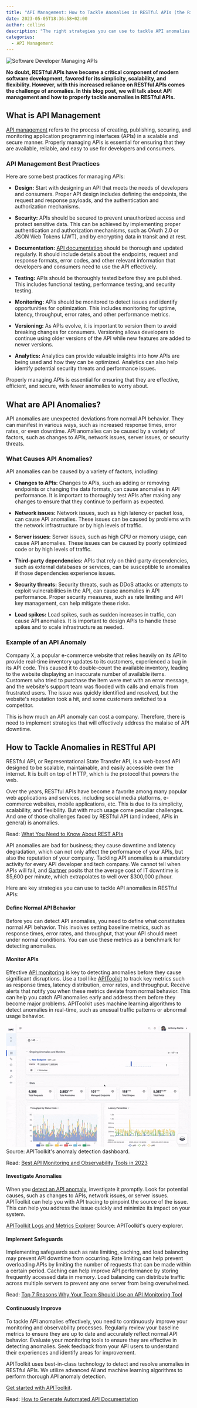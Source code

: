 ```yaml
---
title: "API Management: How to Tackle Anomalies in RESTful APIs (the Right Way)"
date: 2023-05-05T18:36:58+02:00
author: collins
description: "The right strategies you can use to tackle API anomalies in RESTful APIs."
categories:
  - API Management
--- 
```


![Software Developer Managing APIs](./api-developer-looking-at-computer.jpg)

**No doubt, RESTful APIs have become a critical component of modern software development, favored for its simplicity, scalability, and flexibility. However, with this increased reliance on RESTful APIs comes the challenge of anomalies.  In this blog post, we will talk about API management and how to properly tackle anomalies in RESTful APIs.**

## What is API Management

[API management](https://apitoolkit.io/blog/the-ultimate-api-management-strategy/) refers to the process of creating, publishing, securing, and monitoring application programming interfaces (APIs) in a scalable and secure manner. Properly managing APIs is essential for ensuring that they are available, reliable, and easy to use for developers and consumers.

### API Management Best Practices

Here are some best practices for managing APIs:

- **Design:** Start with designing an API that meets the needs of developers and consumers. Proper API design includes defining the endpoints, the request and response payloads, and the authentication and authorization mechanisms.

- **Security:** APIs should be secured to prevent unauthorized access and protect sensitive data. This can be achieved by implementing proper authentication and authorization mechanisms, such as OAuth 2.0 or JSON Web Tokens (JWT), and by encrypting data in transit and at rest.

- **Documentation:** [API documentation](https://apitoolkit.io/blog/api-documentation-and-observability-the-truth-you-must-know/) should be thorough and updated regularly. It should include details about the endpoints, request and response formats, error codes, and other relevant information that developers and consumers need to use the API effectively.

- **Testing:** APIs should be thoroughly tested before they are published. This includes functional testing, performance testing, and security testing.

- **Monitoring:** APIs should be monitored to detect issues and identify opportunities for optimization. This includes monitoring for uptime, latency, throughput, error rates, and other performance metrics.

- **Versioning:** As APIs evolve, it is important to version them to avoid breaking changes for consumers. Versioning allows developers to continue using older versions of the API while new features are added to newer versions.

- **Analytics:** Analytics can provide valuable insights into how APIs are being used and how they can be optimized. Analytics can also help identify potential security threats and performance issues.

Properly managing APIs is essential for ensuring that they are effective, efficient, and secure, with fewer anomalies to worry about.

## What are API Anomalies?

API anomalies are unexpected deviations from normal API behavior. They can manifest in various ways, such as increased response times, error rates, or even downtime. API anomalies can be caused by a variety of factors, such as changes to APIs, network issues, server issues, or security threats.

### What Causes API Anomalies?

API anomalies can be caused by a variety of factors, including:

- **Changes to APIs:** Changes to APIs, such as adding or removing endpoints or changing the data formats, can cause anomalies in API performance. It is important to thoroughly test APIs after making any changes to ensure that they continue to perform as expected.

- **Network issues:** Network issues, such as high latency or packet loss, can cause API anomalies. These issues can be caused by problems with the network infrastructure or by high levels of traffic.

- **Server issues:** Server issues, such as high CPU or memory usage, can cause API anomalies. These issues can be caused by poorly optimized code or by high levels of traffic.

- **Third-party dependencies:** APIs that rely on third-party dependencies, such as external databases or services, can be susceptible to anomalies if those dependencies experience issues.

- **Security threats:** Security threats, such as DDoS attacks or attempts to exploit vulnerabilities in the API, can cause anomalies in API performance. Proper security measures, such as rate limiting and API key management, can help mitigate these risks.

- **Load spikes:** Load spikes, such as sudden increases in traffic, can cause API anomalies. It is important to design APIs to handle these spikes and to scale infrastructure as needed.

### Example of an API Anomaly

Company X, a popular e-commerce website that relies heavily on its API to provide real-time inventory updates to its customers, experienced a bug in its API code. This caused it to double-count the available inventory, leading to the website displaying an inaccurate number of available items. Customers who tried to purchase the item were met with an error message, and the website's support team was flooded with calls and emails from frustrated users. The issue was quickly identified and resolved, but the website's reputation took a hit, and some customers switched to a competitor.

This is how much an API anomaly can cost a company. Therefore, there is need to implement strategies that will effectively address the malaise of API downtime.

## How to Tackle Anomalies in RESTful API

RESTful API, or Representational State Transfer API, is a web-based API designed to be scalable, maintainable, and easily accessible over the internet. It is built on top of HTTP, which is the protocol that powers the web.

Over the years, RESTful APIs have become a favorite among many popular web applications and services, including social media platforms, e-commerce websites, mobile applications, etc. This is due to its simplicity, scalability, and flexibility. But with much usage come peculiar challenges. And one of those challenges faced by RESTful API (and indeed, APIs in general) is anomalies.

Read: [What You Need to Know About REST APIs](https://apitoolkit.io/blog/everything-about-rest-apis/)

API anomalies are bad for business; they cause downtime and latency degradation, which can not only affect the performance of your APIs, but also the reputation of your company. Tackling API anomalies is a mandatory activity for every API developer and tech company. We cannot tell when APIs will fail, and [Gartner](https://blogs.gartner.com/andrew-lerner/2014/07/16/the-cost-of-downtime/) posits that the average cost of IT downtime is $5,600 per minute, which extrapolates to well over $300,000 p/hour.

Here are key strategies you can use to tackle API anomalies in RESTful APIs:

#### **Define Normal API Behavior**

Before you can detect API anomalies, you need to define what constitutes normal API behavior. This involves setting baseline metrics, such as response times, error rates, and throughput, that your API should meet under normal conditions. You can use these metrics as a benchmark for detecting anomalies.

#### **Monitor APIs**

Effective [API monitoring](https://apitoolkit.io/blog/why-you-need-an-api-monitoring-tool/) is key to detecting anomalies before they cause significant disruptions. Use a tool like [APIToolkit](https://apitoolkit.io/) to track key metrics such as response times, latency distribution, error rates, and throughput. Receive alerts that notify you when these metrics deviate from normal behavior. This can help you catch API anomalies early and address them before they become major problems. APIToolkit uses machine learning algorithms to detect anomalies in real-time, such as unusual traffic patterns or abnormal usage behavior.

![APIToolkit Anomaly Detection Dashboard](./apitoolkit-anomaly-dashboard.gif)
Source: APIToolkit's anomaly detection dashboard.

Read: [Best API Monitoring and Observability Tools in 2023](https://apitoolkit.io/blog/best-api-monitoring-and-observability-tools/)

#### **Investigate Anomalies**

When you [detect an API anomaly](https://apitoolkit.io/api-anomalies-validation-and-checks/), investigate it promptly. Look for potential causes, such as changes to APIs, network issues, or server issues. APIToolkit can help you with API tracing to pinpoint the source of the issue. This can help you address the issue quickly and minimize its impact on your system.

[APIToolkit Logs and Metrics Explorer](./apitoolkit-gif-query.gif)
Source: APIToolkit's query explorer.

#### **Implement Safeguards**

Implementing safeguards such as rate limiting, caching, and load balancing may prevent API downtime from occurring. Rate limiting can help prevent overloading APIs by limiting the number of requests that can be made within a certain period. Caching can help improve API performance by storing frequently accessed data in memory. Load balancing can distribute traffic across multiple servers to prevent any one server from being overwhelmed.

Read: [Top 7 Reasons Why Your Team Should Use an API Monitoring Tool](https://apitoolkit.io/blog/why-you-need-an-api-monitoring-tool/)

#### **Continuously Improve**

To tackle API anomalies effectively, you need to continuously improve your monitoring and observability processes. Regularly review your baseline metrics to ensure they are up to date and accurately reflect normal API behavior. Evaluate your monitoring tools to ensure they are effective in detecting anomalies. Seek feedback from your API users to understand their experiences and identify areas for improvement.

APIToolkit uses best-in-class technology to detect and resolve anomalies in RESTful APIs. We utilize advanced AI and machine learning algorithms to perform thorough API anomaly detection.

[Get started with APIToolkit](https://apitoolkit.io).

Read: [How to Generate Automated API Documentation](https://apitoolkit.io/blog/how-to-generate-automated-api-documentation/)
